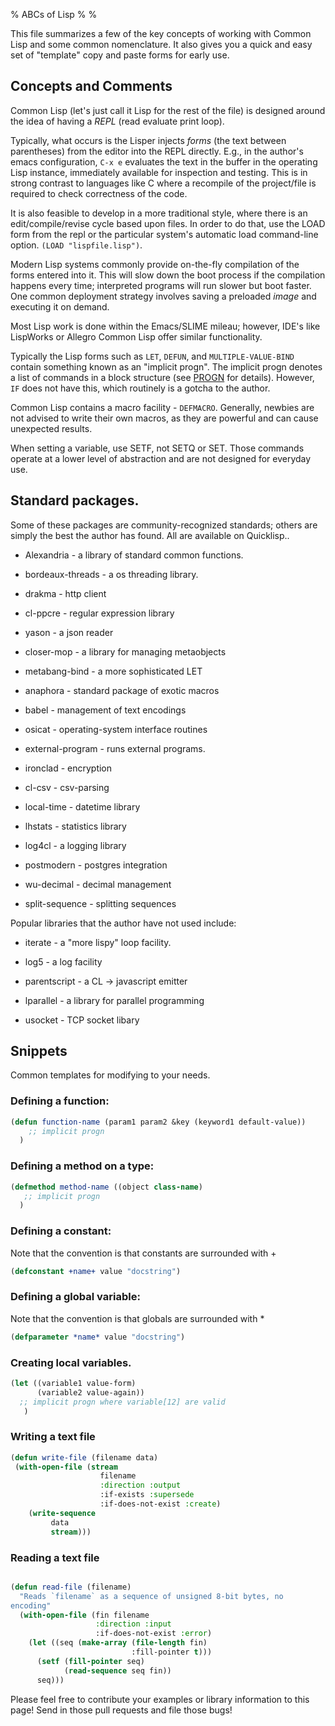 % ABCs of Lisp
%
%

This file summarizes a few of the key concepts of working with Common
Lisp and some common nomenclature. It also gives you a quick and easy
set of "template" copy and paste forms for early use.

## Concepts and Comments

Common Lisp (let's just call it Lisp for the rest of the file) is
designed around the idea of having a *REPL* (read evaluate print loop).

Typically, what occurs is the Lisper injects *forms* (the text between
parentheses) from the editor into the REPL directly. E.g., in the
author's emacs configuration, `C-x e` evaluates the text in the buffer
in the operating Lisp instance, immediately available for inspection
and testing. This is in strong contrast to languages like C where a
recompile of the project/file is required to check correctness of the
code.

It is also feasible to develop in a more traditional style, where
there is an edit/compile/revise cycle based upon files. In order to do
that, use the LOAD form from the repl or the particular system's
automatic load command-line option. `(LOAD "lispfile.lisp")`.

Modern Lisp systems commonly provide on-the-fly compilation of the
forms entered into it. This will slow down the boot process if the
compilation happens every time; interpreted programs will run slower
but boot faster. One common deployment strategy involves saving a
preloaded *image* and executing it on demand.


Most Lisp work is done within the Emacs/SLIME mileau; however,
IDE's like LispWorks or Allegro Common Lisp offer similar
functionality.

Typically the Lisp forms such as `LET`, `DEFUN`, and
`MULTIPLE-VALUE-BIND` contain something known as an "implicit
progn". The implicit progn denotes a list of commands in a block
structure (see
[PROGN](http://www.lispworks.com/documentation/lw61/CLHS/Body/s_progn.htm)
for details). However, `IF` does not have this, which routinely is a
gotcha to the author.

Common Lisp contains a macro facility - `DEFMACRO`. Generally, newbies
are not advised to write their own macros, as they are powerful and
can cause unexpected results.

When setting a variable, use SETF, not SETQ or SET. Those commands
operate at a lower level of abstraction and are not designed for
everyday use.

## Standard packages.

Some of these packages are community-recognized standards; others are
simply the best the author has found. All are available on Quicklisp..

* Alexandria - a library of standard common functions.

* bordeaux-threads - a os threading library.

* drakma - http client

* cl-ppcre - regular expression library

* yason - a json reader

* closer-mop - a library for managing metaobjects

* metabang-bind - a more sophisticated LET

* anaphora - standard package of exotic macros

* babel - management of text encodings

* osicat - operating-system interface routines

* external-program - runs external programs.

* ironclad - encryption

* cl-csv - csv-parsing

* local-time - datetime library

* lhstats - statistics library

* log4cl - a logging library

* postmodern - postgres integration

* wu-decimal - decimal management

* split-sequence - splitting sequences

Popular libraries that the author have not used include:

* iterate - a "more lispy" loop facility.

* log5 - a log facility

* parentscript - a CL -> javascript emitter

* lparallel  - a library for parallel programming

* usocket - TCP socket libary


## Snippets

Common templates for modifying to your needs.

### Defining a function:

~~~~Commonlisp
(defun function-name (param1 param2 &key (keyword1 default-value))
    ;; implicit progn
  )
~~~~

### Defining a method on a type:


~~~~Commonlisp
(defmethod method-name ((object class-name)
   ;; implicit progn
  )
~~~~


### Defining a constant:

Note that the convention is that constants are surrounded with +

```Commonlisp
(defconstant +name+ value "docstring")
```

### Defining a global variable:

Note that the convention is that globals are surrounded with *

~~~~Commonlisp
(defparameter *name* value "docstring")
~~~~


### Creating local variables.

~~~~Commonlisp
(let ((variable1 value-form)
      (variable2 value-again))
  ;; implicit progn where variable[12] are valid
   )

~~~~

### Writing a text file


```Commonlisp
(defun write-file (filename data)
 (with-open-file (stream
                    filename
                    :direction :output
                    :if-exists :supersede
                    :if-does-not-exist :create)
    (write-sequence
         data
         stream)))
```

### Reading a text file

```Commonlisp

(defun read-file (filename)
  "Reads `filename` as a sequence of unsigned 8-bit bytes, no
encoding"
  (with-open-file (fin filename
                   :direction :input
                   :if-does-not-exist :error)
    (let ((seq (make-array (file-length fin)
                           :fill-pointer t)))
      (setf (fill-pointer seq)
            (read-sequence seq fin))
      seq)))

```

Please feel free to contribute your examples or library information to
this page! Send in those pull requests and file those bugs!
